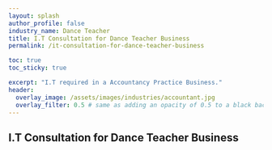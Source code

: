 ```yaml
---
layout: splash 
author_profile: false 
industry_name: Dance Teacher
title: I.T Consultation for Dance Teacher Business
permalink: /it-consultation-for-dance-teacher-business

toc: true
toc_sticky: true

excerpt: "I.T required in a Accountancy Practice Business."
header:
  overlay_image: /assets/images/industries/accountant.jpg
  overlay_filter: 0.5 # same as adding an opacity of 0.5 to a black background
---
```


## I.T Consultation for Dance Teacher Business